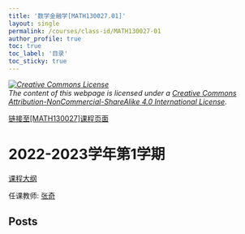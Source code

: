 ```yaml
---
title: '数学金融学[MATH130027.01]'
layout: single
permalink: /courses/class-id/MATH130027-01
author_profile: true
toc: true
toc_label: '目录'
toc_sticky: true
---
```



<div class='notice--warning'>
	<p><i><a rel='license' href='http://creativecommons.org/licenses/by-nc-sa/4.0/'><img alt='Creative Commons License' style='border-width:0' src='https://i.creativecommons.org/l/by-nc-sa/4.0/88x31.png' /></a><br /> The content of this webpage is licensed under a <a rel='license' href='http://creativecommons.org/licenses/by-nc-sa/4.0/'>Creative Commons Attribution-NonCommercial-ShareAlike 4.0 International License</a>.</i></p>
</div>

<a href='https://fdu-math.github.io/courses/MATH130027'>链接至[MATH130027]课程页面</a>


# 2022-2023学年第1学期
<a href='https://fdu-math.github.io/courses/syllabus/MATH130027.01-2022-2023-1 (Encrypted).pdf'>课程大纲</a>

任课教师: <a href='https://fdu-math.github.io/teachers/张奇'>张奇</a>


## Posts

